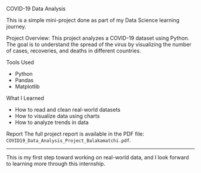 COVID-19 Data Analysis

This is a simple mini-project done as part of my Data Science learning journey.

Project Overview:
This project analyzes a COVID-19 dataset using Python. The goal is to understand the spread of the virus by visualizing the number of cases, recoveries, and deaths in different countries.

Tools Used
- Python
- Pandas
- Matplotlib

What I Learned
- How to read and clean real-world datasets
- How to visualize data using charts
- How to analyze trends in data

Report
The full project report is available in the PDF file: `COVID19_Data_Analysis_Project_Balakamatchi.pdf`.

---

This is my first step toward working on real-world data, and I look forward to learning more through this internship.
